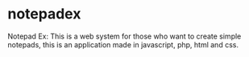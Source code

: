 # notepadex
Notepad Ex:  This is a web system for those who want to create simple notepads, this is an application made in javascript, php, html and css.
